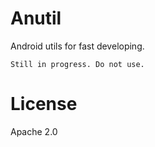 # Anutil
Android utils for fast developing.

```
Still in progress. Do not use.
```

# License
Apache 2.0
